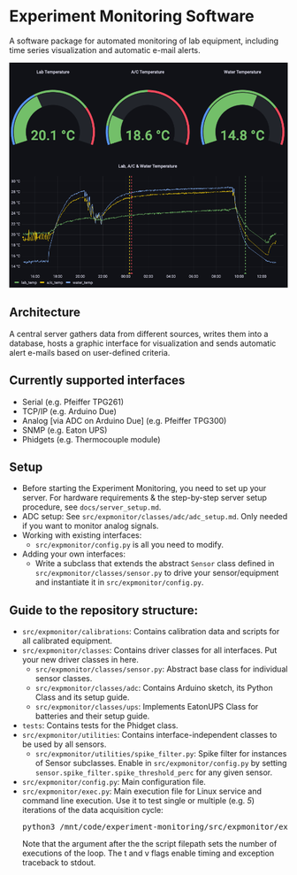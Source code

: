# Experiment Monitoring Software

A software package for automated monitoring of lab equipment, including time series visualization and automatic e-mail alerts.

![Experiment Monitoring](docs/snapshot.png)

## Architecture

A central server gathers data from different sources, writes them into a database, hosts a graphic interface for visualization and sends automatic alert e-mails based on user-defined criteria.

## Currently supported interfaces

  * Serial (e.g. Pfeiffer TPG261)
  * TCP/IP (e.g. Arduino Due)
  * Analog [via ADC on Arduino Due] (e.g. Pfeiffer TPG300)
  * SNMP (e.g. Eaton UPS)
  * Phidgets (e.g. Thermocouple module)

## Setup

  * Before starting the Experiment Monitoring, you need to set up your server. For hardware requirements & the step-by-step server setup procedure, see `docs/server_setup.md`.
  * ADC setup: See `src/expmonitor/classes/adc/adc_setup.md`. Only needed if you want to monitor analog signals.
  * Working with existing interfaces:
    - `src/expmonitor/config.py` is all you need to modify.
  * Adding your own interfaces:
    - Write a subclass that extends the abstract `Sensor` class defined in `src/expmonitor/classes/sensor.py` to drive your sensor/equipment and instantiate it in `src/expmonitor/config.py`.

## Guide to the repository structure:

  * `src/expmonitor/calibrations`: Contains calibration data and scripts for all calibrated equipment.
  * `src/expmonitor/classes`: Contains driver classes for all interfaces. Put your new driver classes in here.
    * `src/expmonitor/classes/sensor.py`: Abstract base class for individual sensor classes.
    * `src/expmonitor/classes/adc`: Contains Arduino sketch, its Python Class and its setup guide.
    * `src/expmonitor/classes/ups`: Implements EatonUPS Class for batteries and their setup guide.
  * `tests`: Contains tests for the Phidget class.
  * `src/expmonitor/utilities`: Contains interface-independent classes to be used by all sensors.
    * `src/expmonitor/utilities/spike_filter.py`: Spike filter for instances of Sensor subclasses. Enable in `src/expmonitor/config.py` by setting `sensor.spike_filter.spike_threshold_perc` for any given sensor.
  * `src/expmonitor/config.py`: Main configuration file.
  * `src/expmonitor/exec.py`: Main execution file for Linux service and command line execution. Use it to test single or multiple (e.g. <i>5</i>) iterations of the data acquisition cycle:
    <pre>
    python3 /mnt/code/experiment-monitoring/src/expmonitor/exec.py t v <i>5</i>
    </pre>
    Note that the argument after the the script filepath sets the number of executions of the loop. The t and v flags enable timing and exception traceback to stdout.
